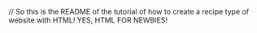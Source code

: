 
// So this is the README of the tutorial of how to create a recipe type of website with HTML!
YES, HTML FOR NEWBIES!